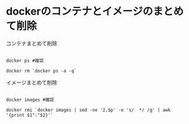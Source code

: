 # dockerのコンテナとイメージのまとめて削除

コンテナまとめて削除

```

docker ps #確認

docker rm `docker ps -a -q`

```


イメージまとめて削除

```

docker images #確認

docker rmi `docker images | sed -ne '2,$p' -e 's/  */ /g' | awk '{print $1":"$2}'`

```